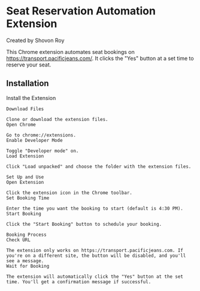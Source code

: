 # Seat Reservation Automation Extension

Created by Shovon Roy

This Chrome extension automates seat bookings on https://transport.pacificjeans.com/. It clicks the "Yes" button at a set time to reserve your seat.


## Installation

Install the Extension

```
Download Files

Clone or download the extension files.
Open Chrome

Go to chrome://extensions.
Enable Developer Mode

Toggle "Developer mode" on.
Load Extension

Click "Load unpacked" and choose the folder with the extension files.

Set Up and Use
Open Extension

Click the extension icon in the Chrome toolbar.
Set Booking Time

Enter the time you want the booking to start (default is 4:30 PM).
Start Booking

Click the "Start Booking" button to schedule your booking.

Booking Process
Check URL

The extension only works on https://transport.pacificjeans.com. If you're on a different site, the button will be disabled, and you'll see a message.
Wait for Booking

The extension will automatically click the "Yes" button at the set time. You'll get a confirmation message if successful.
```
    